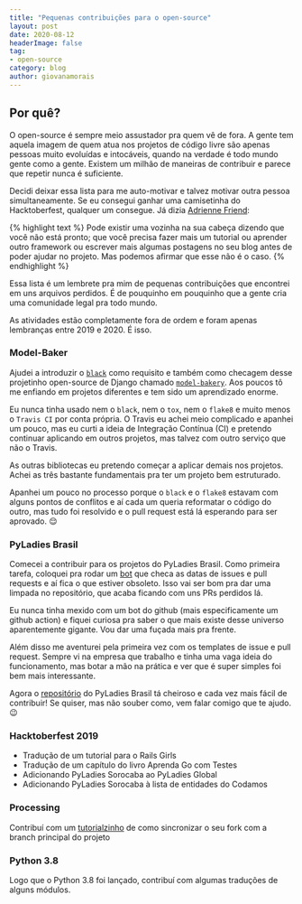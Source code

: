 ```yaml
---
title: "Pequenas contribuições para o open-source"
layout: post
date: 2020-08-12
headerImage: false
tag:
- open-source
category: blog
author: giovanamorais
---
```


## Por quê?
O open-source é sempre meio assustador pra quem vê de fora. A gente tem
aquela imagem de quem atua nos projetos de código livre são apenas pessoas muito
evoluídas e intocáveis, quando na verdade é todo mundo gente como a gente. 
Existem um milhão de maneiras de contribuir e parece que repetir nunca é suficiente. 

Decidi deixar essa lista para me auto-motivar e talvez motivar outra pessoa simultaneamente.
Se eu consegui ganhar uma camisetinha do Hacktoberfest, qualquer um consegue. Já dizia 
[Adrienne Friend](https://github.com/adriennefriend/imposter-syndrome-disclaimer): 

{% highlight text %}
Pode existir uma vozinha na sua cabeça dizendo que você não está pronto; que você
precisa fazer mais um tutorial ou aprender outro framework ou escrever mais algumas
postagens no seu blog antes de poder ajudar no projeto. Mas podemos afirmar que esse 
não é o caso.
{% endhighlight %}

Essa lista é um lembrete pra mim de pequenas contribuições que encontrei em uns
arquivos perdidos. É de pouquinho em pouquinho
que a gente cria uma comunidade legal pra todo mundo.

As atividades estão completamente fora de ordem e foram apenas lembranças entre 2019 e 2020. É isso.

### Model-Baker
Ajudei a introduzir o [`black`](https://github.com/model-bakers/model_bakery/pull/42)
como requisito e também como checagem desse projetinho open-source de Django
chamado [`model-bakery`](https://github.com/model-bakers/model_bakery/pull/42).
Aos poucos tô me enfiando em projetos diferentes e tem sido um aprendizado
enorme.

Eu nunca tinha usado nem o `black`, nem o `tox`, nem o `flake8` e muito
menos o `Travis CI` por conta própria. O Travis eu achei meio complicado e
apanhei um pouco, mas eu curti a ideia de Integração Contínua (CI) e pretendo
continuar aplicando em outros projetos, mas talvez com outro serviço que não
o Travis.

As outras bibliotecas eu pretendo começar a aplicar demais nos projetos.
Achei as três bastante fundamentais pra ter um projeto bem estruturado.

Apanhei um pouco no processo porque o `black` e o `flake8` estavam com alguns
pontos de conflitos e aí cada um queria reformatar o código do outro, mas tudo
foi resolvido e o pull request está lá esperando para ser aprovado. :relieved:

### PyLadies Brasil
Comecei a contribuir para os projetos do PyLadies Brasil. Como primeira tarefa, 
coloquei pra rodar um [bot](https://probot.github.io/apps/stale/) que checa as datas de issues e
pull requests e aí fica o que estiver obsoleto. Isso vai ser bom pra dar uma
limpada no repositório, que acaba ficando com uns PRs perdidos lá.

Eu nunca tinha mexido com um bot do github (mais especificamente um github
action) e fiquei curiosa pra saber o que
mais existe desse universo aparentemente gigante. Vou dar uma fuçada mais pra
frente.

Além disso me aventurei pela primeira vez com os templates de issue e pull
request. Sempre vi na empresa que trabalho e tinha uma vaga ideia do
funcionamento, mas botar a mão na prática e ver que é super simples foi bem mais
interessante.

Agora o [repositório](https://github.com/pyladies-brazil/br-pyladies-pelican/) do
PyLadies Brasil tá cheiroso e cada vez mais fácil de contribuir! Se quiser, mas
não souber como, vem falar comigo que te ajudo. :wink:


### Hacktoberfest 2019
* Tradução de um tutorial para o Rails Girls
* Tradução de um capítulo do livro Aprenda Go com Testes
* Adicionando PyLadies Sorocaba ao PyLadies Global
* Adicionando PyLadies Sorocaba à lista de entidades do Codamos 


### Processing
Contribuí com um [tutorialzinho](https://github.com/villares/material-aulas/pull/38) 
de como sincronizar o seu fork com a branch principal do projeto


### Python 3.8
Logo que o Python 3.8 foi lançado, contribuí com algumas traduções de alguns módulos.

